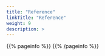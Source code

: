 ```yaml
---
title: "Reference"
linkTitle: "Reference"
weight: 9
description: >
---
```


{{% pageinfo %}}
{{% /pageinfo %}}

